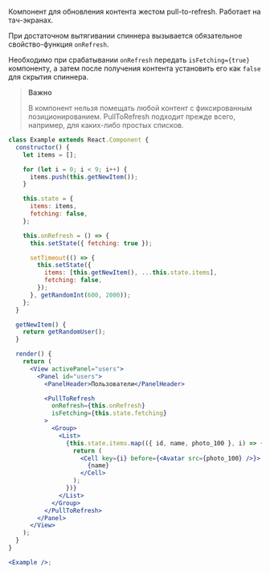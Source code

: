 Компонент для обновления контента жестом pull-to-refresh.
Работает на тач-экранах.

При достаточном вытягивании спиннера вызывается обязательное свойство-функция `onRefresh`.

Необходимо при срабатывании `onRefresh` передать `isFetching={true}` компоненту, а затем после получения контента установить его как `false` для скрытия спиннера.

> **Важно**
>
> В компонент нельзя помещать любой контент с фиксированным позиционированием. PullToRefresh подходит прежде всего, например, для каких-либо простых списков.

```jsx
class Example extends React.Component {
  constructor() {
    let items = [];

    for (let i = 0; i < 9; i++) {
      items.push(this.getNewItem());
    }

    this.state = {
      items: items,
      fetching: false,
    };

    this.onRefresh = () => {
      this.setState({ fetching: true });

      setTimeout(() => {
        this.setState({
          items: [this.getNewItem(), ...this.state.items],
          fetching: false,
        });
      }, getRandomInt(600, 2000));
    };
  }

  getNewItem() {
    return getRandomUser();
  }

  render() {
    return (
      <View activePanel="users">
        <Panel id="users">
          <PanelHeader>Пользователи</PanelHeader>

          <PullToRefresh
            onRefresh={this.onRefresh}
            isFetching={this.state.fetching}
          >
            <Group>
              <List>
                {this.state.items.map(({ id, name, photo_100 }, i) => {
                  return (
                    <Cell key={i} before={<Avatar src={photo_100} />}>
                      {name}
                    </Cell>
                  );
                })}
              </List>
            </Group>
          </PullToRefresh>
        </Panel>
      </View>
    );
  }
}

<Example />;
```
